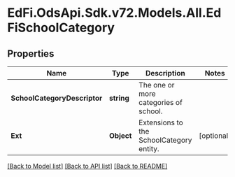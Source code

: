 # EdFi.OdsApi.Sdk.v72.Models.All.EdFiSchoolCategory

## Properties

Name | Type | Description | Notes
------------ | ------------- | ------------- | -------------
**SchoolCategoryDescriptor** | **string** | The one or more categories of school. | 
**Ext** | **Object** | Extensions to the SchoolCategory entity. | [optional] 

[[Back to Model list]](../../README.md#documentation-for-models) [[Back to API list]](../../README.md#documentation-for-api-endpoints) [[Back to README]](../../README.md)

